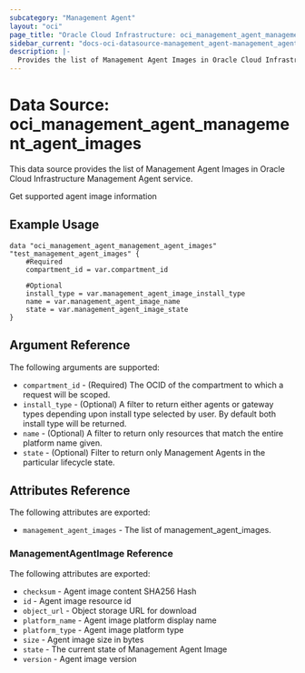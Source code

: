 ```yaml
---
subcategory: "Management Agent"
layout: "oci"
page_title: "Oracle Cloud Infrastructure: oci_management_agent_management_agent_images"
sidebar_current: "docs-oci-datasource-management_agent-management_agent_images"
description: |-
  Provides the list of Management Agent Images in Oracle Cloud Infrastructure Management Agent service
---
```


# Data Source: oci_management_agent_management_agent_images
This data source provides the list of Management Agent Images in Oracle Cloud Infrastructure Management Agent service.

Get supported agent image information


## Example Usage

```hcl
data "oci_management_agent_management_agent_images" "test_management_agent_images" {
	#Required
	compartment_id = var.compartment_id

	#Optional
	install_type = var.management_agent_image_install_type
	name = var.management_agent_image_name
	state = var.management_agent_image_state
}
```

## Argument Reference

The following arguments are supported:

* `compartment_id` - (Required) The OCID of the compartment to which a request will be scoped.
* `install_type` - (Optional) A filter to return either agents or gateway types depending upon install type selected by user. By default both install type will be returned.
* `name` - (Optional) A filter to return only resources that match the entire platform name given.
* `state` - (Optional) Filter to return only Management Agents in the particular lifecycle state.


## Attributes Reference

The following attributes are exported:

* `management_agent_images` - The list of management_agent_images.

### ManagementAgentImage Reference

The following attributes are exported:

* `checksum` - Agent image content SHA256 Hash
* `id` - Agent image resource id
* `object_url` - Object storage URL for download
* `platform_name` - Agent image platform display name
* `platform_type` - Agent image platform type
* `size` - Agent image size in bytes
* `state` - The current state of Management Agent Image
* `version` - Agent image version

